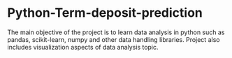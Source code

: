 # Python-Term-deposit-prediction
The main objective of the project is to learn data analysis in python such as pandas, scikit-learn, numpy and other data handling libraries. Project also includes visualization aspects of data analysis topic.

